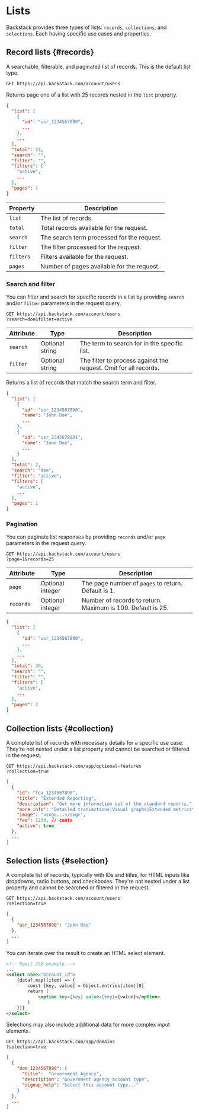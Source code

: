 # Lists

Backstack provides three types of lists: `records`, `collections`, and `selections`. Each having specific use cases and properties.

## Record lists {#records}

A searchable, filterable, and paginated list of records. This is the default list type. 


```http request
GET https://api.backstack.com/account/users
```

Returns page one of a list with 25 records nested in the `list` property.

```json
{
  "list": [
    {
      "id": "usr_1234567890",
      ...
    },
    ...
  ],
  "total": 21,
  "search": "",
  "filter": "",
  "filters": [
    "active",
    ...
  ],
  "pages": 1
}
```

| Property  | Description                                |
|-----------|--------------------------------------------|
| `list`    | The list of records.                       |
| `total`   | Total records available for the request.   |
| `search`  | The search term processed for the request. |
| `filter`  | The filter processed for the request.      |
| `filters` | Filters available for the request.         |
| `pages`   | Number of pages available for the request. |

### Search and filter

You can filter and search for specific records in a list by providing `search` and/or `filter` parameters in the request
query.

```http request
GET https://api.backstack.com/account/users
?search=doe&filter=active
```

| Attribute | Type            | Description                                                      |
|-----------|-----------------|------------------------------------------------------------------|
| `search`  | Optional string | The term to search for in the specific list.                     |
| `filter`  | Optional string | The filter to process against the request. Omit for all records. |

Returns a list of records that match the search term and filter.

```json
{
  "list": [
    {
      "id": "usr_1234567890",
      "name": "John Doe",
      ...
    },
    {
      "id": "usr_2345678901",
      "name": "Jane Doe",
      ...
    }
  ],
  "total": 2,
  "search": "doe",
  "filter": "active",
  "filters": [
    "active",
    ...
  ],
  "pages": 1
}
```

### Pagination

You can paginate list responses by providing `records` and/or `page` parameters in the request query.

```http request
GET https://api.backstack.com/account/users
?page=1&records=25
```

| Attribute | Type             | Description                                                 |
|-----------|------------------|-------------------------------------------------------------|
| `page`    | Optional integer | The page number of `pages` to return. Default is 1.         |
| `records` | Optional integer | Number of records to return. Maximum is 100. Default is 25. |

```json
{
  "list": [
    {
      "id": "usr_1234567890",
      ...
    },
    ...
  ],
  "total": 30,
  "search": "",
  "filter": "",
  "filters": [
    "active",
    ...
  ],
  "pages": 2
}
```


## Collection lists {#collection}

A complete list of records with necessary details for a specific use case. They're not nested under a list property and cannot be searched or filtered in the request.

```http request
GET https://api.backstack.com/app/optional-features
?collection=true
```

```json
[
  {
    "id": "fea_1234567890",
    "title": "Extended Reporting",
    "description": "Get more information out of the standard reports.",
    "more_info": "Detailed transactions|Visual graphs|Extended metrics",
    "image": "<svg>...</svg>",
    "fee": 1234, // cents
    "active": true
  },
  ...
]
```


## Selection lists {#selection}

A complete list of records, typically with IDs and titles, for HTML inputs like dropdowns, radio buttons, and checkboxes. They're not nested under a list property and cannot be searched or filtered in the request.

```http request
GET https://api.backstack.com/account/users
?selection=true
```

```json
[
  {
    "usr_1234567890": "John Doe"
  },
  ...
]
```

You can iterate over the result to create an HTML select element.

```html
<!-- React JSX example -->
...
<select name="account_id">
    {data?.map((item) => {
        const [key, value] = Object.entries(item)[0]
        return (
            <option key={key} value={key}>{value}</option>
        )
    })}
</select>
```

Selections may also include additional data for more complex input elements.

```http request
GET https://api.backstack.com/app/domains
?selection=true
```

```json
[
  {
    "dom_1234567890": {
      "title":  "Government Agency",
      "description": "Government agency account type",
      "signup_help": "Select this account type..."
    }
  },
  ...
] 
```




